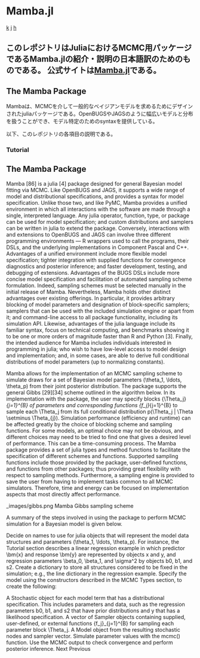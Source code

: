 # Mamba.jl

[k](https://github.com/NlGG/MCMC/tree/master/Tutorial)
[j](/Tutorial)
[h](./Tutorial)

このレポジトリはJuliaにおけるMCMC用パッケージであるMamba.jlの紹介・説明の日本語訳のためのものである。
公式サイトは[Mamba.jl](https://mambajl.readthedocs.org/en/latest/tutorial.html#mcmc-simulation)である。
-----------------------------------
## The Mamba Package
Mambaは、MCMCを介して一般的なベイジアンモデルを求めるためにデザインされたjuliaパッケージである。OpenBUGSやJAGSのように幅広いモデルと分布を扱うことができ、モデル特定のためのsyntaxを提供している。

以下、このレポジトリの各項目の説明である。
### Tutorial




## The Mamba Package
Mamba [86] is a julia [4] package designed for general Bayesian model fitting via MCMC. Like OpenBUGS and JAGS, it supports a wide range of model and distributional specifications, and provides a syntax for model specification. Unlike those two, and like PyMC, Mamba provides a unified environment in which all interactions with the software are made through a single, interpreted language. Any julia operator, function, type, or package can be used for model specification; and custom distributions and samplers can be written in julia to extend the package. Conversely, interactions with and extensions to OpenBUGS and JAGS can involve three different programming environments — R wrappers used to call the programs, their DSLs, and the underlying implementations in Component Pascal and C++. Advantages of a unified environment include more flexible model specification; tighter integration with supplied functions for convergence diagnostics and posterior inference; and faster development, testing, and debugging of extensions. Advantages of the BUGS DSLs include more concise model specification and facilitation of automated sampling scheme formulation. Indeed, sampling schemes must be selected manually in the initial release of Mamba. Nevertheless, Mamba holds other distinct advantages over existing offerings. In particular, it provides arbitrary blocking of model parameters and designation of block-specific samplers; samplers that can be used with the included simulation engine or apart from it; and command-line access to all package functionality, including its simulation API. Likewise, advantages of the julia language include its familiar syntax, focus on technical computing, and benchmarks showing it to be one or more orders of magnitude faster than R and Python [3]. Finally, the intended audience for Mamba includes individuals interested in programming in julia; who wish to have low-level access to model design and implementation; and, in some cases, are able to derive full conditional distributions of model parameters (up to normalizing constants).

Mamba allows for the implementation of an MCMC sampling scheme to simulate draws for a set of Bayesian model parameters (\theta_1, \ldots, \theta_p) from their joint posterior distribution. The package supports the general Gibbs [29][34] scheme outlined in the algorithm below. In its implementation with the package, the user may specify blocks \{\Theta_j\}_{j=1}^{B} of parameters and corresponding functions \{f_j\}_{j=1}^{B} to sample each \Theta_j from its full conditional distribution p(\Theta_j | \Theta \setminus \Theta_{j}). Simulation performance (efficiency and runtime) can be affected greatly by the choice of blocking scheme and sampling functions. For some models, an optimal choice may not be obvious, and different choices may need to be tried to find one that gives a desired level of performance. This can be a time-consuming process. The Mamba package provides a set of julia types and method functions to facilitate the specification of different schemes and functions. Supported sampling functions include those provided by the package, user-defined functions, and functions from other packages; thus providing great flexibility with respect to sampling methods. Furthermore, a sampling engine is provided to save the user from having to implement tasks common to all MCMC simulators. Therefore, time and energy can be focused on implementation aspects that most directly affect performance.

_images/gibbs.png
Mamba Gibbs sampling scheme

A summary of the steps involved in using the package to perform MCMC simulation for a Bayesian model is given below.

Decide on names to use for julia objects that will represent the model data structures and parameters (\theta_1, \ldots, \theta_p). For instance, the Tutorial section describes a linear regression example in which predictor \bm{x} and response \bm{y} are represented by objects x and y, and regression parameters \beta_0, \beta_1, and \sigma^2 by objects b0, b1, and s2.
Create a dictionary to store all structures considered to be fixed in the simulation; e.g., the line dictionary in the regression example.
Specify the model using the constructors described in the MCMC Types section, to create the following:

A Stochastic object for each model term that has a distributional specification. This includes parameters and data, such as the regression parameters b0, b1, and s2 that have prior distributions and y that has a likelihood specification.
A vector of Sampler objects containing supplied, user-defined, or external functions \{f_j\}_{j=1}^{B} for sampling each parameter block \Theta_j.
A Model object from the resulting stochastic nodes and sampler vector.
Simulate parameter values with the mcmc() function.
Use the MCMC output to check convergence and perform posterior inference.
Next  Previous


